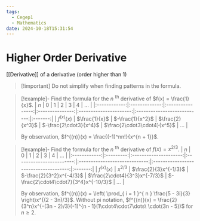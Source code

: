 ```yaml
---
tags:
  - Cegep1
  - Mathematics
date: 2024-10-18T15:31:54
---
```


# Higher Order Derivative

[[Derivative]] of a derivative (order higher than 1)

> [!important] Do not simplify when finding patterns in the formula.

> [!example]- Find the formula for the $n$ <sup>th</sup> derivative of $f(x) = \frac{1}{x}$.
> |     $n$      |       0       |        1         |        2        |           3            |              4              | $\dots$ |
> |:------------:|:-------------:|:----------------:|:---------------:|:----------------------:|:---------------------------:|:-------:|
> | $f^{(x)}(x)$ | $\frac{1}{x}$ | $-\frac{1}{x^2}$ | $\frac{2}{x^3}$ | $-\frac{2\cdot3}{x^4}$ | $\frac{2\cdot3\cdot4}{x^5}$ | $\dots$ |
> 
> By observation, $f^{(n)}(x) = \frac{(-1)^nn!}{x^{n + 1}}$.

> [!example]- Find the formula for the $n$ <sup>th</sup> derivative of $f(x) = x^{2/3}$.
> |     $n$      |     0     |           1           |            2             |               3               |                   4                   | $\dots$ |
> |:------------:|:---------:|:---------------------:|:------------------------:|:-----------------------------:|:-------------------------------------:|:-------:|
> | $f^{(x)}(x)$ | $x^{2/3}$ | $\frac{2}{3}x^{-1/3}$ | $-\frac{2}{3^2}x^{-4/3}$ | $\frac{2\cdot4}{3^3}x^{-7/3}$ | $-\frac{2\cdot4\cdot7}{3^4}x^{-10/3}$ | $\dots$ |
> 
> By observation, $f^{(n)}(x) = \left( \prod_{ i = 1 }^{ n } \frac{5 - 3i}{3} \right)x^{(2 - 3n)/3}$.
> Without pi notation, $f^{(n)}(x) = \frac{2}{3^n}x^{-(3n - 2)/3}(-1)^{n - 1}(1\cdot4\cdot7\dots\ \cdot(3n - 5))$ for $n \ge 2$.